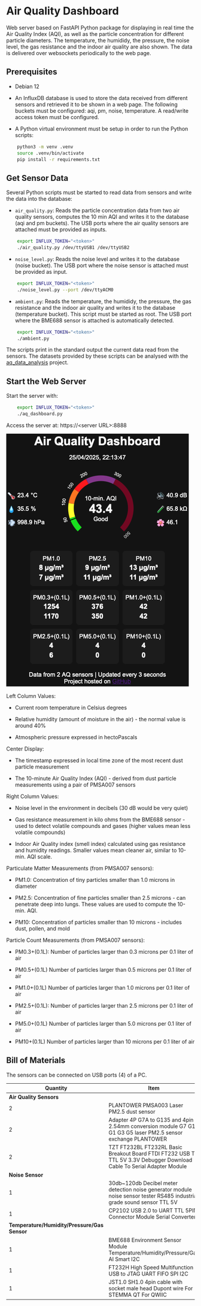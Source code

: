 # Air Quality Dashboard

Web server based on FastAPI Python package for displaying in real time the Air Quality Index (AQI),
as well as the particle concentration for different particle diameters. The temperature, the humididy, the pressure, the noise level, the gas resistance and the indoor air quality are also shown. The data is delivered over websockets periodically to the web page.

## Prerequisites

- Debian 12

- An InfluxDB database is used to store the data received from different sensors and retrieved it to be shown in a web page.
The following buckets must be configured: aqi, pm, noise, temperature. A read/write access token must be configured.

- A Python virtual environment must be setup in order to run the Python scripts:

```bash
    python3 -m venv .venv
    source .venv/bin/activate
    pip install -r requirements.txt
```

## Get Sensor Data

Several Python scripts must be started to read data from sensors and write the data into the database:

  - `air_quality.py`: Reads the particle concentration data from two air quality sensors, computes the 10 min AQI and writes it to the database (aqi and pm buckets). The USB ports where the air quality sensors are attached must be provided as inputs.

```bash
    export INFLUX_TOKEN="<token>"
    ./air_quality.py /dev/ttyUSB1 /dev/ttyUSB2
```

  - `noise_level.py`: Reads the noise level and writes it to the database (noise bucket). The USB port where the noise sensor is attached must be provided as input.

```bash
    export INFLUX_TOKEN="<token>"
    ./noise_level.py --port /dev/ttyACM0
```

  - `ambient.py`: Reads the temperature, the humididy, the pressure, the gas resistance and the indoor air quality and writes it to the database (temperature bucket). This script must be started as root. The USB port where the BME688 sensor is attached is automatically detected.

```bash
    export INFLUX_TOKEN="<token>"
    ./ambient.py
```

The scripts print in the standard output the current data read from the sensors.
The datasets provided by these scripts can be analysed with the [aq_data_analysis](https://github.com/cristeab/aq_data_analysis) project.

## Start the Web Server

Start the server with:

```bash
    export INFLUX_TOKEN="<token>"
    ./aq_dashboard.py
```

Access the server at: https://\<server URL\>:8888

![AQD](screenshots/aq_dashboard.png "Air Quality Dashboard")

Left Column Values:

-	Current room temperature in Celsius degrees

-	Relative humidity (amount of moisture in the air) - the normal value is around 40%

-	Atmospheric pressure expressed in hectoPascals

Center Display:

- The timestamp expressed in local time zone of the most recent dust particle measurement

- The 10-minute Air Quality Index (AQI) - derived from dust particle measurements using a pair of PMSA007 sensors

Right Column Values:

-	Noise level in the environment in decibels (30 dB would be very quiet)

-	Gas resistance measurement in kilo ohms from the BME688 sensor - used to detect volatile compounds and gases (higher values mean less volatile compounds)

-	Indoor Air Quality index (smell index) calculated using gas resistance and humidity readings. Smaller values mean cleaner air, similar to 10-min. AQI scale.

Particulate Matter Measurements (from PMSA007 sensors):

-	PM1.0: Concentration of tiny particles smaller than 1.0 microns in diameter

-	PM2.5: Concentration of fine particles smaller than 2.5 microns - can penetrate deep into lungs. These values are used to compute the 10-min. AQI.

-	PM10: Concentration of particles smaller than 10 microns - includes dust, pollen, and mold

Particle Count Measurements (from PMSA007 sensors):

-	PM0.3+(0.1L): Number of particles larger than 0.3 microns per 0.1 liter of air

-	PM0.5+(0.1L) Number of particles larger than 0.5 microns per 0.1 liter of air

-	PM1.0+(0.1L) Number of particles larger than 1.0 microns per 0.1 liter of air

-	PM2.5+(0.1L): Number of particles larger than 2.5 microns per 0.1 liter of air

-	PM5.0+(0.1L) Number of particles larger than 5.0 microns per 0.1 liter of air

-	PM10+(0.1L) Number of particles larger than 10 microns per 0.1 liter of air

## Bill of Materials

The sensors can be connected on USB ports (4) of a PC.

| Quantity | Item |
|--------------|----------|
| **Air Quality Sensors** | |
| 2            | PLANTOWER PMSA003 Laser PM2.5 dust sensor |
| 2            | Adapter 4P G7A to G135 and 4pin 2.54mm conversion module G7 G10 G1 G3 G5 laser PM2.5 sensor exchange PLANTOWER |
| 2            | TZT FT232BL FT232RL Basic Breakout Board FTDI FT232 USB TO TTL 5V 3.3V Debugger Download Cable To Serial Adapter Module |
| **Noise Sensor** | |
| 1        | 30db~120db Decibel meter detection noise generator module noise sensor tester RS485 industrial grade sound sensor TTL 5V |
| 1        | CP2102 USB 2.0 to UART TTL 5PIN Connector Module Serial Converter |
| **Temperature/Humidity/Pressure/Gas Sensor** | |
| 1        | BME688 Environment Sensor Module Temperature/Humidity/Pressure/Gas AI Smart I2C |
| 1        | FT232H High Speed Multifunction USB to JTAG UART FIFO SPI I2C |
| 1        | JST1.0 SH1.0 4pin cable with socket male head Dupont wire For STEMMA QT For QWIIC |
